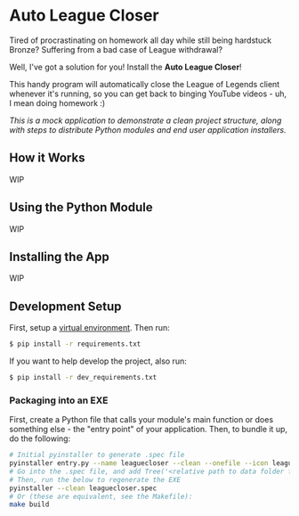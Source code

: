 # Auto League Closer

Tired of procrastinating on homework all day while still being hardstuck Bronze? Suffering from a bad case of League withdrawal?

Well, I've got a solution for you! Install the **Auto League Closer**!

This handy program will automatically close the League of Legends client whenever it's running, so you can get back to binging YouTube videos - uh, I mean doing homework :)

*This is a mock application to demonstrate a clean project structure, along with steps to distribute Python modules and end user application installers.*

## How it Works

WIP

## Using the Python Module

WIP

## Installing the App

WIP

## Development Setup

First, setup a [virtual environment](https://kylefu.me/cheat_python/envanddeps.html). Then run:

```bash
$ pip install -r requirements.txt
```

If you want to help develop the project, also run:

```bash
$ pip install -r dev_requirements.txt
```

### Packaging into an EXE

First, create a Python file that calls your module's main function or does something else - the "entry point" of your application. Then, to bundle it up, do the following:

```bash
# Initial pyinstaller to generate .spec file
pyinstaller entry.py --name leaguecloser --clean --onefile --icon leagueicon.png
# Go into the .spec file, and add Tree('<relative path to data folder from cwd>', prefix='<relative path to data folder from cwd (for consistency)>') after a.binaries in the EXE section
# Then, run the below to regenerate the EXE
pyinstaller --clean leaguecloser.spec
# Or (these are equivalent, see the Makefile):
make build
```
